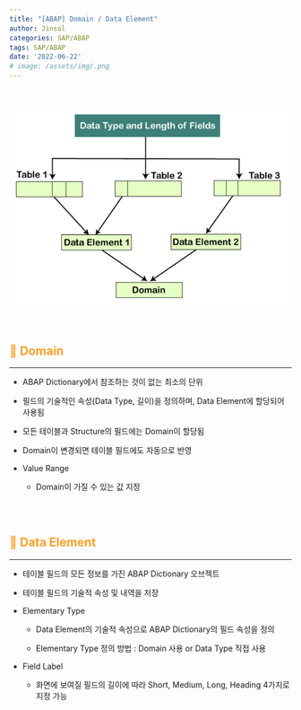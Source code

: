 ```yaml
---
title: "[ABAP] Domain / Data Element"
author: Jinsol
categories: SAP/ABAP
tags: SAP/ABAP
date: '2022-06-22'
# image: /assets/img/.png
---
```


<br>

![](/assets/img/abap_dataelement_domain.png)

<br>

## <span style="color:#FF9F29">**🌝 Domain**</span>
<hr>

- ABAP Dictionary에서 참조하는 것이 없는 최소의 단위

- 필드의 기술적인 속성(Data Type, 길이)을 정의하며, Data Element에 할당되어 사용됨

- 모든 테이블과 Structure의 필드에는 Domain이 할당됨

- Domain이 변경되면 테이블 필드에도 자동으로 반영

- Value Range

    - Domain이 가질 수 있는 값 지정

<br>
<br>

## <span style="color:#FF9F29">**🌝 Data Element**</span>
<hr>

- 테이블 필드의 모든 정보를 가진 ABAP Dictionary 오브젝트

- 테이블 필드의 기술적 속성 및 내역을 저장

- Elementary Type 

    - Data Element의 기술적 속성으로 ABAP Dictionary의 필드 속성을 정의

    - Elementary Type 정의 방법 : Domain 사용 or Data Type 직접 사용

- Field Label

    - 화면에 보여질 필드의 길이에 따라 Short, Medium, Long, Heading 4가지로 지정 가능